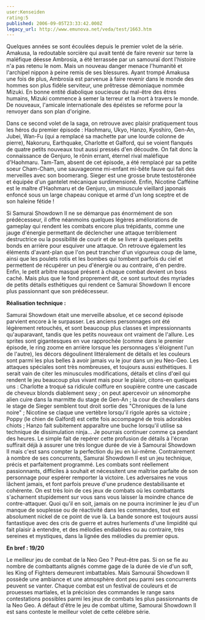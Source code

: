 ```yaml
---
user:Kenseiden
rating:5
published: 2006-09-05T23:33:42.000Z
legacy_url: http://www.emunova.net/veda/test/1663.htm
---
```

Quelques années se sont écoulées depuis le premier volet de la série. Amakusa, la redoutable sorcière qui avait tenté de faire revenir sur terre la maléfique déesse Ambrosia, a été terrassée par un samouraï dont l'histoire n'a pas retenu le nom. Mais un nouveau danger menace l'humanité et l'archipel nippon à peine remis de ses blessures. Ayant trompé Amakusa une fois de plus, Ambrosia est parvenue à faire revenir dans le monde des hommes son plus fidèle serviteur, une prêtresse démoniaque nommée Mizuki. En bonne entité diabolique soucieuse du mal-être des êtres humains, Mizuki commence à semer la terreur et la mort à travers le monde. De nouveaux, l'amicale internationale des épéistes se reforme pour la renvoyer dans son plan d'origine.  

  

Dans ce second volet de la saga, on retrouve avec plaisir pratiquement tous les héros du premier épisode : Haohmaru, Ukyo, Hanzo, Kyoshiro, Gen-An, Jubei, Wan-Fu (qui a remplacé sa machette par une lourde colonne de pierre), Nakoruru, Earthquake, Charlotte et Galford, qui se voient flanqués de quatre petits nouveaux tout aussi pressés d'en découdre. On fait donc la connaissance de Genjuro, le rônin errant, éternel rival maléfique d'Haohmaru. Tam-Tam, absent de cet épisode, a été remplacé par sa petite soeur Cham-Cham, une sauvageonne mi-enfant mi-bête fauve qui fait des merveilles avec son boomerang. Sieger est une grosse brute testostéronée et équipée d'un gantelet mécanique surdimensioné. Enfin, Nicotine Cafféine est le maître d'Haohmaru et de Genjuro, un minuscule vieillard japonais enfoncé sous un large chapeau conique et armé d'un long sceptre et de son haleine fétide !  

  

Si Samurai Showdown II ne se démarque pas énormément de son prédécesseur, il offre néanmoins quelques légères améliorations de gameplay qui rendent les combats encore plus trépidants, comme une jauge d'énergie permettant de déclencher une attaque terriblement destructrice ou la possibilité de courir et de se livrer à quelques petits bonds en arrière pour esquiver une attaque. On retrouve également les éléments d'avant-plan que l'on peut trancher d'un vigoureux coup de lame, ainsi que les poulets rotis et les bombes qui tombent parfois du ciel et permettent de récupérer un peu d'énergie ou au contraire, d'en perdre. Enfin, le petit arbitre masqué présent à chaque combat devient un boss caché. Mais plus que le fond proprement dit, ce sont surtout des myriades de petits détails esthétiques qui rendent ce Samurai Showdown II encore plus passionnant que son prédécesseur.  

  

**Réalisation technique :**  

Samurai Showdown était une merveille absolue, et ce second épisode parvient encore à le surpasser. Les anciens personnages ont été légèrement retouchés, et sont beaucoup plus classes et impressionnants qu'auparavant, tandis que les petits nouveaux ont vraiment de l'allure. Les sprites sont gigantesques en vue rapprochée (comme dans le premier épisode, le ring zoome en arrière lorsque les personnages s'éloignent l'un de l'autre), les décors dégoulinent littéralement de détails et les couleurs sont parmi les plus belles à avoir jamais vu le jour dans un jeu Neo-Geo. Les attaques spéciales sont très nombreuses, et toujours aussi esthétiques. Il serait vain de citer les minuscules modifications, détails et clins d'œil qui rendent le jeu beaucoup plus vivant mais pour le plaisir, citons-en quelques uns : Charlotte a troqué sa ridicule coiffure en soupière contre une cascade de cheveux blonds diablement sexy ; on peut apercevoir un xénomorphe alien cuire dans la marmitte du stage de Gen-An ; la cour de chevaliers dans le stage de Sieger semblent tout droit sortie des "Chroniques de la lune noire" ; Nicotine se claque une vertèbre lorsqu'il rigole après sa victoire ; Poppy (le chien de Galford) est cette fois accompagné de trois adorables chiots ; Hanzo fait subitement apparaître une buche lorsqu'il utilise sa technique de dissimulation ninja... Je pourrais continuer comme ça pendant des heures. Le simple fait de repérer cette profusion de détails à l'écran suffirait déjà à assurer une très longue durée de vie à Samourai Showdown II mais c'est sans compter la perfection du jeu en lui-même. Contrairement à nombre de ses concurrents, Samurai Showdown II est un jeu technique, précis et parfaitement programmé. Les combats sont réellement passionnants, difficiles à souhait et nécessitent une maîtrise parfaite de son personnage pour espérer remporter la victoire. Les adversaires ne vous lâchent jamais, et font parfois preuve d'une prudence destabilisante et cohérente. On est très loin de ces jeux de combats où les combattants s'acharnent stupidement sur vous sans vous laisser la moindre chance de contre-attaquer. Quoi qu'il en soit, jamais on ne pourra incriminer le jeu d'un manque de souplesse ou de réactivité dans les commandes, tout est absolument nickel de ce point de vue là. La bande sonore est toujours aussi fantastique avec des cris de guerre et autres hurlements d'une limpidité qui fait plaisir à entendre, et des mélodies endiablées ou au contraire, très sereines et mystiques, dans la lignée des mélodies du premier opus.  

  

**En bref : 19/20**  

Le meilleur jeu de combat de la Neo Geo ? Peut-être pas. Si on se fie au nombre de combattants alignés comme gage de la durée de vie d'un soft, les King of Fighters demeurent imbattables. Mais Samouraï Showdown II possède une ambiance et une atmosphère dont peu parmi ses concurrents peuvent se vanter. Chaque combat est un festival de couleurs et de prouesses martiales, et la précision des commandes le range sans contestations possibles parmi les jeux de combats les plus passionnants de la Neo Geo. A défaut d'être le jeu de combat ultime, Samourai Showdown II est sans conteste le meilleur volet de cette célèbre série.